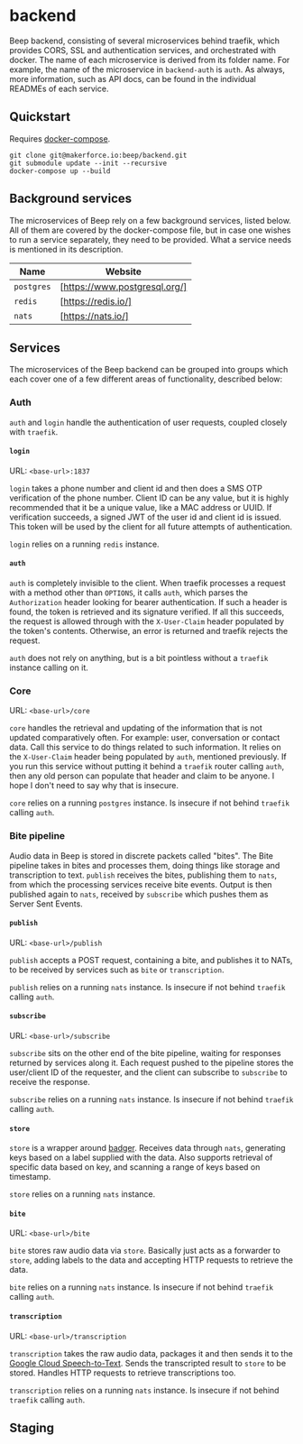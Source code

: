 # backend

Beep backend, consisting of several microservices behind traefik, which provides CORS, SSL and authentication services, and orchestrated with docker. The name of each microservice is derived from its folder name. For example, the name of the microservice in `backend-auth` is `auth`. As always, more information, such as API docs, can be found in the individual READMEs of each service.

## Quickstart

Requires [docker-compose](https://docs.docker.com/compose/).

```
git clone git@makerforce.io:beep/backend.git
git submodule update --init --recursive
docker-compose up --build
```

## Background services

The microservices of Beep rely on a few background services, listed below. All of them are covered by the docker-compose file, but in case one wishes to run a service separately, they need to be provided. What a service needs is mentioned in its description.

| Name | Website |
| ---- | ------- |
| `postgres` | [https://www.postgresql.org/] |
| `redis` | [https://redis.io/] |
| `nats` | [https://nats.io/] |

## Services

The microservices of the Beep backend can be grouped into groups which each cover one of a few different areas of functionality, described below:

### Auth

`auth` and `login` handle the authentication of user requests, coupled closely with `traefik`.

#### `login`

URL: `<base-url>:1837`

`login` takes a phone number and client id and then does a SMS OTP verification of the phone number. Client ID can be any value, but it is highly recommended that it be a unique value, like a MAC address or UUID. If verification succeeds, a signed JWT of the user id and client id is issued. This token will be used by the client for all future attempts of authentication.

`login` relies on a running `redis` instance.

#### `auth`

`auth` is completely invisible to the client. When traefik processes a request with a method other than `OPTIONS`, it calls `auth`, which parses the `Authorization` header looking for bearer authentication. If such a header is found, the token is retrieved and its signature verified. If all this succeeds, the request is allowed through with the `X-User-Claim` header populated by the token's contents. Otherwise, an error is returned and traefik rejects the request.

`auth` does not rely on anything, but is a bit pointless without a `traefik` instance calling on it.

### Core

URL: `<base-url>/core`

`core` handles the retrieval and updating of the information that is not updated comparatively often. For example: user, conversation or contact data. Call this service to do things related to such information. It relies on the `X-User-Claim` header being populated by `auth`, mentioned previously. If you run this service without putting it behind a `traefik` router calling `auth`, then any old person can populate that header and claim to be anyone. I hope I don't need to say why that is insecure.

`core` relies on a running `postgres` instance. Is insecure if not behind `traefik` calling `auth`.

### Bite pipeline

Audio data in Beep is stored in discrete packets called "bites". The Bite pipeline takes in bites and processes them, doing things like storage and transcription to text. `publish` receives the bites, publishing them to `nats`, from which the processing services receive bite events. Output is then published again to `nats`, received by `subscribe` which pushes them as Server Sent Events.

#### `publish`

URL: `<base-url>/publish`

`publish` accepts a POST request, containing a bite, and publishes it to NATs, to be received by services such as `bite` or `transcription`.

`publish` relies on a running `nats` instance. Is insecure if not behind `traefik` calling `auth`.

#### `subscribe`

URL: `<base-url>/subscribe`

`subscribe` sits on the other end of the bite pipeline, waiting for responses returned by services along it. Each request pushed to the pipeline stores the user/client ID of the requester, and the client can subscribe to `subscribe` to receive the response.

`subscribe` relies on a running `nats` instance. Is insecure if not behind `traefik` calling `auth`.

#### `store`

`store` is a wrapper around [badger](https://github.com/dgraph-io/badger). Receives data through `nats`, generating keys based on a label supplied with the data. Also supports retrieval of specific data based on key, and scanning a range of keys based on timestamp.

`store` relies on a running `nats` instance.

#### `bite`

URL: `<base-url>/bite`

`bite` stores raw audio data via `store`. Basically just acts as a forwarder to `store`, adding labels to the data and accepting HTTP requests to retrieve the data.

`bite` relies on a running `nats` instance. Is insecure if not behind `traefik` calling `auth`.

#### `transcription`

URL: `<base-url>/transcription`

`transcription` takes the raw audio data, packages it and then sends it to the [Google Cloud Speech-to-Text](https://cloud.google.com/speech-to-text/). Sends the transcripted result to `store` to be stored. Handles HTTP requests to retrieve transcriptions too.

`transcription` relies on a running `nats` instance. Is insecure if not behind `traefik` calling `auth`.

## Staging

